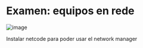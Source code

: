 # Examen: equipos en rede

![image](https://github.com/9RACHA/Examen--equipos-en-rede/assets/66274956/aecb4293-166e-4ed4-b7a4-3b7c5c6b68f8)

Instalar netcode para poder usar el network manager
 
